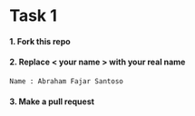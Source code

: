 # Task 1

#### 1. Fork this repo

#### 2. Replace < your name > with your real name

```
Name : Abraham Fajar Santoso
```

#### 3. Make a pull request
